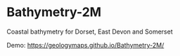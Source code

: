 # Bathymetry-2M
Coastal bathymetry for Dorset, East Devon and Somerset

Demo: https://geologymaps.github.io/Bathymetry-2M/
